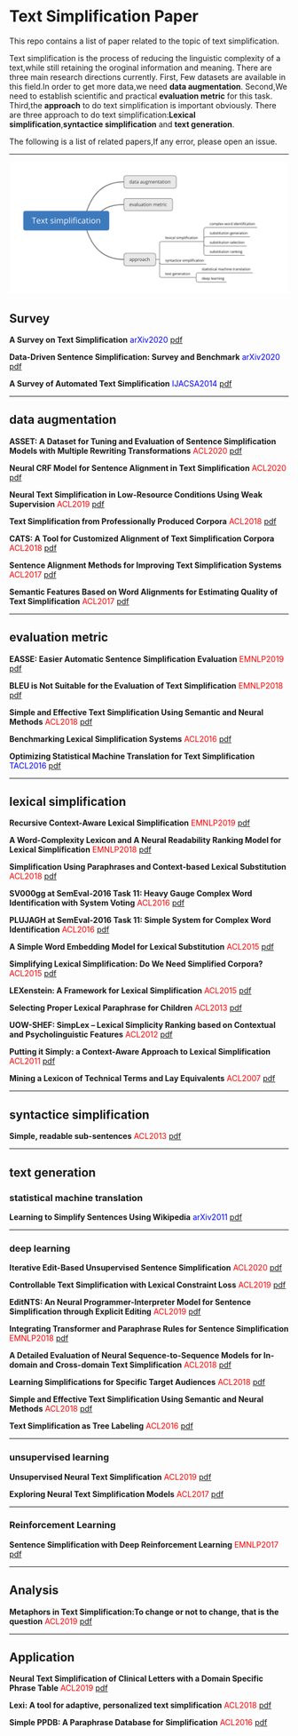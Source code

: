 # Text Simplification Paper

This repo contains a list of paper related to the topic of text simplification.

Text simplification is the process of reducing the linguistic complexity of a text,while still retaining the oroginal information and meaning. There are  three main research directions currently. First, Few datasets are available in this field.In order to get more data,we need **data augmentation**. Second,We need to establish scientific and practical **evaluation metric** for this task. Third,the **approach** to do text simplification is important obviously. There are three approach to do text simplification:**Lexical simplification**,**syntactice simplification** and **text generation**.

The following is a list of related papers,If any error, please open an issue.

---

![image-20201112145320216](./outline.png)

## Survey

**A Survey on Text Simplification** <font color=blue>arXiv2020</font>  [pdf](https://arxiv.org/pdf/2008.08612.pdf)

**Data-Driven Sentence Simplification: Survey and Benchmark** <font color=blue>arXiv2020</font>  [pdf](https://www.mitpressjournals.org/doi/pdf/10.1162/coli_a_00370)

**A Survey of Automated Text Simplification**  <font color=blue>IJACSA2014</font>  [pdf](https://thesai.org/Downloads/SpecialIssueNo9/Paper_9-A_Survey_of_Automated_Text_Simplification.pdf)

---



## data augmentation

**ASSET: A Dataset for Tuning and Evaluation of Sentence Simplification Models with Multiple Rewriting Transformations** <font color=red>ACL2020</font> [pdf](https://arxiv.org/pdf/2005.00481.pdf)

**Neural CRF Model for Sentence Alignment in Text Simplification** <font color=red>ACL2020</font> [pdf](https://www.aclweb.org/anthology/2020.acl-main.709.pdf)

**Neural Text Simplification in Low-Resource Conditions Using Weak Supervision**  <font color=red>ACL2019</font> [pdf](https://www.aclweb.org/anthology/W19-2305/)

**Text Simplification from Professionally Produced Corpora**  <font color=red>ACL2018</font> [pdf](https://www.aclweb.org/anthology/L18-1553/)

**CATS: A Tool for Customized Alignment of Text Simplification Corpora**  <font color=red>ACL2018</font> [pdf](https://www.aclweb.org/anthology/L18-1615/)

**Sentence Alignment Methods for Improving Text Simplification Systems**  <font color=red>ACL2017</font> [pdf](https://www.aclweb.org/anthology/P17-2016.pdf)

**Semantic Features Based on Word Alignments for Estimating Quality of Text Simplification**   <font color=red>ACL2017</font> [pdf](https://www.aclweb.org/anthology/I17-2019/)

---



## evaluation metric

**EASSE: Easier Automatic Sentence Simplification Evaluation** <font color=red>EMNLP2019</font> [pdf](https://www.aclweb.org/anthology/D19-3009/)

**BLEU is Not Suitable for the Evaluation of Text Simplification** <font color=red>EMNLP2018</font> [pdf](https://www.aclweb.org/anthology/D18-1081/)

**Simple and Effective Text Simplification Using Semantic and Neural Methods** <font color=red>ACL2018</font> [pdf](https://www.aclweb.org/anthology/P18-1016/)

**Benchmarking Lexical Simplification Systems** <font color=red>ACL2016</font> [pdf](https://www.aclweb.org/anthology/L16-1491/)

**Optimizing Statistical Machine Translation for Text Simplification** <font color=blue>TACL2016</font>  [pdf](https://www.aclweb.org/anthology/Q16-1029/)

---



## lexical simplification

**Recursive Context-Aware Lexical Simplification** <font color=red>EMNLP2019</font> [pdf](https://www.aclweb.org/anthology/D19-1491/)

**A Word-Complexity Lexicon and A Neural Readability Ranking Model for Lexical Simplification** <font color=red>EMNLP2018</font> [pdf](https://www.aclweb.org/anthology/D18-1410/)

**Simplification Using Paraphrases and Context-based Lexical Substitution** <font color=red>ACL2018</font> [pdf](https://www.aclweb.org/anthology/N18-1019/)

**SV000gg at SemEval-2016 Task 11: Heavy Gauge Complex Word Identification with System Voting** <font color=red>ACL2016</font> [pdf](https://www.aclweb.org/anthology/S16-1149/)

**PLUJAGH at SemEval-2016 Task 11: Simple System for Complex Word Identification** <font color=red>ACL2016</font> [pdf](https://www.aclweb.org/anthology/S16-1146/)

**A Simple Word Embedding Model for Lexical Substitution**  <font color=red>ACL2015</font> [pdf](https://www.aclweb.org/anthology/W15-1501/)

**Simplifying Lexical Simplification: Do We Need Simplified Corpora?**  <font color=red>ACL2015</font> [pdf](https://www.aclweb.org/anthology/P15-2011/)

**LEXenstein: A Framework for Lexical Simplification** <font color=red>ACL2015</font> [pdf](https://www.aclweb.org/anthology/P15-4015/)

**Selecting Proper Lexical Paraphrase for Children** <font color=red>ACL2013</font> [pdf](https://www.aclweb.org/anthology/O13-1007/)

**UOW-SHEF: SimpLex – Lexical Simplicity Ranking based on Contextual and Psycholinguistic Features** <font color=red>ACL2012</font> [pdf](https://www.aclweb.org/anthology/S12-1066/)

**Putting it Simply: a Context-Aware Approach to Lexical Simplification** <font color=red>ACL2011</font> [pdf](https://www.aclweb.org/anthology/P11-2087/)

**Mining a Lexicon of Technical Terms and Lay Equivalents**   <font color=red>ACL2007</font> [pdf](https://www.aclweb.org/anthology/W07-1007/)

---



## syntactice simplification

**Simple, readable sub-sentences** <font color=red>ACL2013</font> [pdf](https://www.aclweb.org/anthology/P13-3021/)

---



## text generation

### statistical machine translation

**Learning to Simplify Sentences Using Wikipedia**  <font color=blue>arXiv2011</font>  [pdf](https://www.aclweb.org/anthology/W11-1601/)

---



### deep learning

**Iterative Edit-Based Unsupervised Sentence Simplification** <font color=red>ACL2020</font> [pdf](https://www.aclweb.org/anthology/2020.acl-main.707/)

**Controllable Text Simplification with Lexical Constraint Loss** <font color=red>ACL2019</font> [pdf](https://www.aclweb.org/anthology/P19-2036/)

**EditNTS: An Neural Programmer-Interpreter Model for Sentence Simplification through Explicit Editing** <font color=red>ACL2019</font> [pdf](https://www.aclweb.org/anthology/P19-1331/)

**Integrating Transformer and Paraphrase Rules for Sentence Simplification** <font color=red>EMNLP2018</font> [pdf](https://www.aclweb.org/anthology/D18-1355/)

 **A Detailed Evaluation of Neural Sequence-to-Sequence Models for In-domain and Cross-domain Text Simplification**  <font color=red>ACL2018</font> [pdf](https://www.aclweb.org/anthology/L18-1479/)

**Learning Simplifications for Specific Target Audiences**   <font color=red>ACL2018</font> [pdf](https://www.aclweb.org/anthology/P18-2113/)

**Simple and Effective Text Simplification Using Semantic and Neural Methods** <font color=red>ACL2018</font> [pdf](https://www.aclweb.org/anthology/P18-1016/)

**Text Simplification as Tree Labeling** <font color=red>ACL2016</font> [pdf](https://www.aclweb.org/anthology/P16-2055/)

---



### unsupervised learning

**Unsupervised Neural Text Simplification** <font color=red>ACL2019</font> [pdf](https://www.aclweb.org/anthology/P19-1198/)

**Exploring Neural Text Simplification Models**  <font color=red>ACL2017</font> [pdf](https://www.aclweb.org/anthology/P17-2014.pdf)

---



### Reinforcement Learning

**Sentence Simplification with Deep Reinforcement Learning**  <font color=red>EMNLP2017</font> [pdf](https://www.aclweb.org/anthology/D17-1062/)

---



## Analysis

**Metaphors in Text Simplification:To change or not to change, that is the question**  <font color=red>ACL2019</font> [pdf](https://www.aclweb.org/anthology/W19-4444/)

---



## Application

**Neural Text Simplification of Clinical Letters with a Domain Specific Phrase Table**  <font color=red>ACL2019</font> [pdf](https://www.aclweb.org/anthology/P19-1037/)

**Lexi: A tool for adaptive, personalized text simplification** <font color=red>ACL2018</font> [pdf](https://www.aclweb.org/anthology/C18-1021/)

**Simple PPDB: A Paraphrase Database for Simplification** <font color=red>ACL2016</font> [pdf](https://www.aclweb.org/anthology/P16-2024/)

